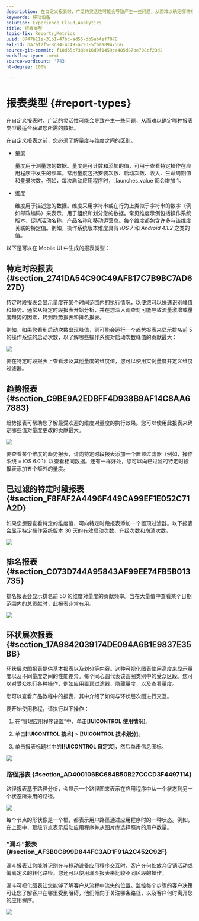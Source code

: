 ```yaml
---
description: 在自定义报表时，广泛的灵活性可能会导致产生一些问题，从而难以确定哪种报表类型最适合获取您所需的数据。
keywords: 移动设备
solution: Experience Cloud,Analytics
title: 报表类型
topic-fix: Reports,Metrics
uuid: 8747b11e-31b1-47bc-ad55-db5ab4ef7078
exl-id: ba7af2f5-8c84-4c49-a793-5fbaa8947566
source-git-commit: f18d65c738ba16d9f1459ca485d87be708cf23d2
workflow-type: tm+mt
source-wordcount: '743'
ht-degree: 100%

---
```


# 报表类型 {#report-types}

在自定义报表时，广泛的灵活性可能会导致产生一些问题，从而难以确定哪种报表类型最适合获取您所需的数据。

在自定义报表之前，您必须了解量度与维度之间的区别。

* 量度

   量度用于测量您的数据。量度是可计数和添加的值，可用于查看特定操作在应用程序中发生的频率。常用量度包括安装次数、启动次数、收入、生命周期值和登录次数。例如，每次启动应用程序时，_launches_value 都会增加 1。

* 维度

   维度用于描述您的数据。维度采用字符串或在行为上类似于字符串的数字（例如邮政编码）来表示，用于组织和划分您的数据。常见维度示例包括操作系统版本、促销活动名称、产品名称和移动运营商。每个维度都包含许多与该维度关联的特定值。例如，操作系统版本维度具有 _iOS 7_ 和 _Android 4.1.2_ 之类的值。

以下是可以在 Mobile UI 中生成的报表类型：

## 特定时段报表 {#section_2741DA54C90C49AFB17C7B9BC7AD627D}

特定时段报表会显示量度在某个时间范围内的执行情况，以便您可以快速识别峰值和趋势。通常从特定时段报表开始分析，并在您深入调查对可能导致流量激增或量度趋势的因素，转到趋势报表和排名报表。

例如，如果您看到启动次数出现峰值，则可能会运行一个趋势报表来显示排名前 5 的操作系统的启动次数，以了解哪些操作系统对启动次数峰值的贡献最大：

![](assets/overtime.png)

要在特定时段报表上查看涉及其他量度的维度值，您可以使用实例量度并定义维度过滤器。

## 趋势报表 {#section_C9BE9A2EDBFF4D938B9AF14C8AA67883}

趋势报表可帮助您了解最受欢迎的维度对量度的执行效果。您可以使用此报表来确定哪些值对量度更改的贡献最大。

![](assets/trended.png)

要查看某个维度的趋势报表，请向特定时段报表添加一个置顶过滤器（例如，操作系统 = iOS 6.0.1）以查看相同数据。还有一样好处，您可以向已过滤的特定时段报表添加五个额外的量度。

## 已过滤的特定时段报表 {#section_F8FAF2A4496F449CA99EF1E052C71A2D}

如果您想要查看特定的维度值，可向特定时段报表添加一个置顶过滤器。以下报表会显示特定操作系统版本 30 天的有效启动次数、升级次数和崩溃次数。

![](assets/overtime-filter.png)

## 排名报表 {#section_C073D744A95843AF99EE74FB5B013735}

排名报表会显示排名前 50 的维度对量度的贡献频率。当在大量值中查看某个日期范围内的总贡献时，此报表非常有用。

![](assets/ranked.png)

## 环状层次报表 {#section_17A9842039174DE094A6B1E9837E35BB}

环状层次图报表提供基本报表以及划分等内容。这种可视化图表使用高度来显示量度以及不同量度之间的性能差异。每个同心圆代表该圆圈类别中的受众区段。您可以对受众执行各种操作，例如应用置顶过滤器、隐藏量度，以及查看量度。

您可以查看产品教程中的报表，其中介绍了如何与环状层次图进行交互。

要开始使用教程，请执行以下操作：

1. 在“管理应用程序设置”中，单击&#x200B;**[!UICONTROL 使用情况]**。

1. 单击&#x200B;**[!UICONTROL 技术]** > **[!UICONTROL 技术划分]**。
1. 单击报表标题栏中的&#x200B;**[!UICONTROL 自定义]**，然后单击信息图标。

![](assets/report_technology.png)

### 路径报表 {#section_AD400106BC684B50B27CCCD3F4497114}

路径报表基于路径分析，会显示一个路径图来表示在应用程序中从一个状态到另一个状态所采用的路径。

![](assets/action_paths.png)

每个节点的形状像是一个框，都表示用户路径通过应用程序时的一种状态。例如，在上图中，顶级节点表示启动应用程序并从图片库选择照片的用户数量。

### “漏斗”报表 {#section_AF3B0C899D844FC3AD1F91A2C452C92F}

漏斗报表让您能够识别在与移动设备应用程序交互时，客户在何处放弃促销活动或偏离定义的转化路径。您还可以使用漏斗报表来比较不同区段的操作。

漏斗可视化图表让您能够了解客户从流程中流失的位置。监控每个步骤的客户决策可让您了解客户在哪里受到阻碍，他们倾向于关注哪条路径，以及客户何时离开您的应用程序。

![](assets/funnel.png)
